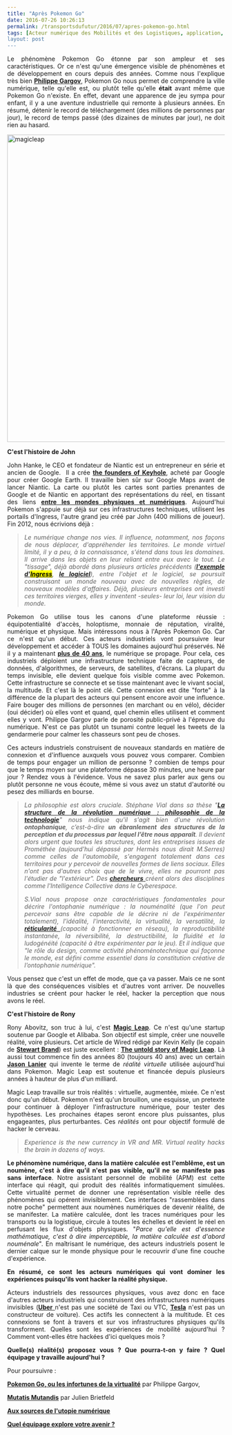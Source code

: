 ```yaml
---
title: "Après Pokemon Go"
date: 2016-07-26 10:26:13
permalink: /transportsdufutur/2016/07/apres-pokemon-go.html
tags: [Acteur numérique des Mobilités et des Logistiques, application, art de la guerre, assistant de mobilité, citoyen, connectivité, économie de l'expérience, google, holoptisme, Infrastructure, innovation, intelligence collective, internet, jeu vidéo, Non classé, Que sait-on de nos mobilités ?, Tesla, Usager Client Citoyen Multitude, virtuel]
layout: post
---
```


<p style="text-align: justify;">Le phénomène Pokemon Go étonne par son ampleur et ses caractéristiques. Or ce n'est qu'une émergence visible de phénomènes et de développement en cours depuis des années. Comme nous l'explique très bien <a href="http://www.pop-up-urbain.com/pokemon-go-ou-les-infortunes-de-la-virtualite/" target="_blank"><strong>Philippe Gargov</strong></a>, Pokemon Go nous permet de comprendre la ville numérique, telle qu'elle est, ou plutôt telle qu'elle <strong>était</strong> avant même que Pokemon Go n'existe. En effet, devant une apparence de jeu sympa pour enfant, il y a une aventure industrielle qui remonte à plusieurs années. En résumé, détenir le record de téléchargement (des millions de personnes par jour), le record de temps passé (des dizaines de minutes par jour), ne doit rien au hasard.</p>

<p style="text-align: justify;"><a href="http://transportsdufutur.ademe.fr/wp-content/uploads/sites/6/2016/07/magicleap.jpg" rel="attachment wp-att-4241"><img class="aligncenter wp-image-4241 size-full" src="http://transportsdufutur.ademe.fr/wp-content/uploads/sites/6/2016/07/magicleap.jpg" alt="magicleap" width="1280" height="712" /></a><!--more--></p>

<p style="text-align: justify;"><strong>C'est l'histoire de John</strong></p>

<p style="text-align: justify;">John Hanke, le CEO et fondateur de Niantic est un entrepreneur en série et ancien de Google.  Il a crée <strong><a href="http://googlepress.blogspot.com.au/2004/10/google-acquires-keyhole-corp.html" target="_blank">the founders of Keyhole</a></strong>, acheté par Google pour créer Google Earth. Il travaille bien sûr sur Google Maps avant de lancer Niantic. La carte ou plutôt les cartes sont parties prenantes de Google et de Niantic en apportant des représentations du réel, en tissant des liens <strong><a href="http://transportsdufutur.ademe.fr/2012/09/lindustrie-automobile-a-choisi-de-concevoir-developper-et-commercialiser-des-produits-qui-sadaptent-a-tous-les-territoires.html?hlst=combat+des+cartes" target="_blank">entre les mondes physiques et numériques</a></strong>. Aujourd'hui Pokemon s'appuie sur déjà sur ces infrastructures techniques, utilisent les portails d'Ingress, l'autre grand jeu créé par John (400 millions de joueur). Fin 2012, nous écrivions déjà :</p>



<blockquote>

<p style="text-align: justify;"><em>Le numérique change nos vies. Il influence, notamment, nos façons de nous déplacer, d'appréhender les territoires. Le monde virtuel limité, il y a peu, à la connaissance, s'étend dans tous les domaines. Il arrive dans les objets en leur reliant entre eux avec le tout. Le "tissage", déjà abordé dans plusieurs articles précédents (<strong><a href="http://transportsdufutur.ademe.fr/2012/11/ibm-dans-son-dernier-executive-report-tranforming-retail-engaging-customers-through-information-influencers-and-interacti.html" target="_blank">l'exemple d'<mark class="hilite term-0">Ingress</mark></a></strong>, <strong><a href="http://transportsdufutur.ademe.fr/2012/11/le-logiciel-devore-le-monde-quand-les-codes-dominent-les-objets.html" target="_blank">le logiciel</a></strong>), entre l'objet et le logiciel, se poursuit construisant un monde nouveau avec de nouvelles règles, de nouveaux modèles d'affaires. Déjà, plusieurs entreprises ont investi ces territoires vierges, elles y inventent -seules- leur loi, leur vision du monde.</em></p>

</blockquote>

<p style="text-align: justify;">Pokemon Go utilise tous les canons d'une plateforme réussie : équipotentialité d'accès, holoptisme, monnaie de réputation, viralité, numérique et physique. Mais intéressons nous à l'Après Pokemon Go. Car ce n'est qu'un début. Ces acteurs industriels vont poursuivre leur développement et accéder à TOUS les domaines aujourd'hui préservés. Né il y a maintenant <strong><a href="http://transportsdufutur.ademe.fr/2016/07/sources-lutopie-numerique.html" target="_blank">plus de 40 ans</a></strong>, le numérique se propage. Pour cela, ces industriels déploient une infrastructure technique faite de capteurs, de données, d'algorithmes, de serveurs, de satellites, d'écrans. La plupart du temps invisible, elle devient quelque fois visible comme avec Pokemon. Cette infrastructure se connecte et se tisse maintenant avec le vivant social, la multitude. Et c'est là le point clé. Cette connexion est dite "forte" à la différence de la plupart des acteurs qui pensent encore avoir une influence. Faire bouger des millions de personnes (en marchant ou en vélo), décider (oui décider) où elles vont et quand, quel chemin elles utilisent et comment elles y vont. Philippe Gargov parle de porosité public-privé à l'épreuve du numérique. N'est ce pas plutôt un tsunami contre lequel les tweets de la gendarmerie pour calmer les chasseurs sont peu de choses.</p>

<p style="text-align: justify;">Ces acteurs industriels construisent de nouveaux standards en matière de connexion et d'influence auxquels vous pouvez vous comparer. Combien de temps pour engager un million de personne ? combien de temps pour que le temps moyen sur une plateforme dépasse 30 minutes, une heure par jour ? Rendez vous à l'évidence. Vous ne savez plus parler aux gens ou plutôt personne ne vous écoute, même si vous avez un statut d'autorité ou pesez des milliards en bourse.</p>



<blockquote>

<p style="text-align: justify;"><em>La philosophie est alors cruciale. Stéphane Vial dans sa thèse "<strong><a href="http://www.theses.fr/s64027" target="_blank">La structure de la révolution numérique : philosophie de la technologie</a></strong>" nous indique qu'il s'agit bien d'une révolution <strong>ontophanique</strong>, c’est-à-dire <strong>un ébranlement des structures de la perception et du processus par lequel l’être nous apparaît</strong>. Il devient alors urgent que toutes les structures, dont les entreprises issues de Prométhée (aujourd'hui dépassé par Hermès nous dirait M.Serres) comme celles de l'automobile, s'engagent totalement dans ces territoires pour y percevoir de nouvelles formes de liens sociaux. Elles n'ont pas d'autres choix que de le vivre, elles ne pourront pas l'étudier de "l'extérieur". Des <a href="http://transportsdufutur.ademe.fr/2012/11/interview-de-jfnoubel-chercheur-au-collective-intelligence-research-institute.html" target="_blank"><strong>chercheurs</strong> </a>créent alors des disciplines comme l'Intelligence Collective dans le Cyberespace.</em></p>

<p style="text-align: justify;"><em>S.Vial nous propose onze caractéristiques fondamentales pour décrire l'ontophanie numérique : la nouménalité (que l'on peut percevoir sans être capable de le décrire ni de l'expérimenter totalement), l’idéalité, l’interactivité, la virtualité, la versatilité, la <a href="http://www.arsindustrialis.org/reticularite" target="_blank"><strong>réticularité</strong> </a>(capacité à fonctionner en réseau), la reproductibilité instantanée, la réversibilité, la destructibilité, la fluidité et la ludogénéité (capacité à être expérimenter par le jeu). Et il indique que "le rôle du design, comme activité phénoménotechnique qui façonne le monde, est défini comme essentiel dans la constitution créative de l’ontophanie numérique".</em></p>

</blockquote>

<p style="text-align: justify;">Vous pensez que c'est un effet de mode, que ça va passer. Mais ce ne sont là que des conséquences visibles et d'autres vont arriver. De nouvelles industries se créent pour hacker le réel, hacker la perception que nous avons le réel.</p>

<p style="text-align: justify;"><strong>C'est l'histoire de Rony</strong></p>

<p style="text-align: justify;">Rony Abovitz, son truc à lui, c'est <a href="https://www.magicleap.com/#/home" target="_blank"><strong>Magic Leap</strong></a>. Ce n'est qu'une startup soutenue par Google et Alibaba. Son objectif est simple, créer une nouvelle réalité, voire plusieurs. Cet article de Wired rédigé par Kevin Kelly (le copain de <strong><a href="http://transportsdufutur.ademe.fr/2016/07/sources-lutopie-numerique.html" target="_blank">Stewart Brand</a></strong>) est juste excellent : <a href="http://www.wired.com/2016/04/magic-leap-vr/" target="_blank"><strong>The untold story of Magic Leap</strong></a>. Là aussi tout commence fin des années 80 (toujours 40 ans) avec un certain <a href="https://fr.wikipedia.org/wiki/Jaron_Lanier" target="_blank"><strong>Jason Lanier</strong></a> qui invente le terme de <em>réalité virtuelle</em> utilisée aujourd'hui dans Pokemon. Magic Leap est soutenue et financée depuis plusieurs années à hauteur de plus d'un milliard.</p>

<script src="//player.cnevids.com/embedjs/5176e89e68f9daff42000013/video/570fdac694c05f749a000019.js" async=""></script>

<p style="text-align: justify;">Magic Leap travaille sur trois réalités : virtuelle, augmentée, mixée. Ce n'est donc qu'un début. Pokemon n'est qu'un brouillon, une esquisse, un pretexte pour continuer à déployer l'infrastructure numérique, pour tester des hypothèses. Les prochaines étapes seront encore plus puissantes, plus engageantes, plus perturbantes. Ces <em>réalités</em> ont pour objectif formulé de hacker le cerveau.</p>



<blockquote>

<p style="text-align: justify;"><em>Experience is the new currency in VR and MR. Virtual reality hacks the brain in dozens of ways.</em></p>

</blockquote>

<p style="text-align: justify;"><strong>Le phénomène numérique, dans la matière calculée est l'emblême, est un noumène, c'est à dire qu'il n'est pas visible, qu'il ne se manifeste pas sans interface</strong>. Notre assistant personnel de mobilité (APM) est cette interface qui réagit, qui produit des réalités informatiquement simulées. Cette virtualité permet de donner une représentation visible réelle des phénomènes qui opérent invisiblement. Ces interfaces "rassemblées dans notre poche" permettent aux noumènes numériques de devenir réalité, de se manifester. La matière calculée, dont les traces numériques pour les transports ou la logistique, circule à toutes les échelles et devient le réel en perfusant les flux d'objets physiques. "<em>Parce qu'elle est d'essence mathématique, c'est à dire imperceptible, la matière calculée est d'abord nouménale</em>". En maîtrisant le numérique, des acteurs industriels posent le dernier calque sur le monde physique pour le recouvrir d'une fine couche d'expérience.</p>

<p style="text-align: justify;"><strong>En résumé, ce sont les acteurs numériques qui vont dominer les expériences puisqu'ils vont hacker la réalité physique.</strong></p>

<p style="text-align: justify;">Acteurs industriels des ressources physiques, vous avez donc en face d'autres acteurs industriels qui construisent des infrastructures numériques invisibles (<a href="https://www.linkedin.com/pulse/qui-sont-les-natu-ne-vous-fiez-pas-aux-apparences-gabriel-plassat" target="_blank"><strong>Uber</strong> </a>n'est pas une société de Taxi ou VTC, <a href="https://www.linkedin.com/pulse/qui-sont-les-natu-ne-vous-fiez-pas-aux-apparences-gabriel-plassat" target="_blank"><strong>Tesla</strong></a> n'est pas un constructeur de voiture). Ces actifs les connectent à la multitude. Et ces connexions se font à travers et sur vos infrastructures physiques qu'ils transforment. Quelles sont les expériences de mobilité aujourd'hui ? Comment vont-elles être hackées d'ici quelques mois ?</p>

<p style="text-align: justify;"><strong>Quelle(s) réalité(s) proposez vous ? Que pourra-t-on y faire ? Quel équipage y travaille aujourd'hui ? </strong></p>

<p style="text-align: justify;">Pour poursuivre :</p>

<p style="text-align: justify;"><a href="http://www.pop-up-urbain.com/pokemon-go-ou-les-infortunes-de-la-virtualite/" target="_blank"><strong>Pokemon Go, ou les infortunes de la virtualité</strong></a> par Philippe Gargov,</p>

<p style="text-align: justify;"><a href="https://medium.com/@marklor/mutatis-mutandis-f7ca08ddbc40#.gjav43o6r" target="_blank"><strong>Mutatis Mutandis</strong></a> par Julien Brietfeld</p>

<p style="text-align: justify;"><strong><a href="http://transportsdufutur.ademe.fr/2016/07/sources-lutopie-numerique.html" target="_blank">Aux sources de l'utopie numérique </a></strong></p>

<p style="text-align: justify;"><strong><a href="http://transportsdufutur.ademe.fr/2013/02/quel-equipage-explore-aujourdhui-votre-avenir-vos-prochains-modeles-daffaires.html?s=ingress" target="_blank">Quel équipage explore votre avenir ?</a></strong></p>
